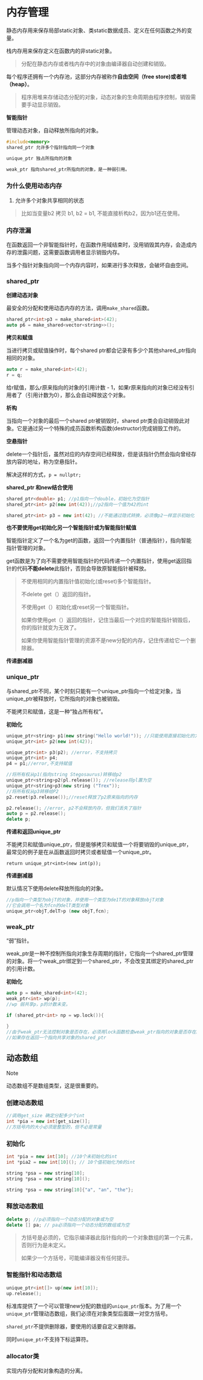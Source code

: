 内存管理
===

静态内存用来保存局部static对象、类static数据成员、定义在任何函数之外的变量。

栈内存用来保存定义在函数内的非static对象。

>  分配在静态内存或者栈内存中的对象由编译器自动创建和销毁。

每个程序还拥有一个内存池，这部分内存被称作**自由空间（free store)或者堆（heap）**。

> 程序用堆来存储动态分配的对象，动态对象的生命周期由程序控制，销毁需要手动显示销毁。

**智能指针**

管理动态对象，自动释放所指向的对象。

```cpp
#include<memory>
shared_ptr 允许多个指针指向同一个对象

unique_ptr 独占所指向的对象

weak_ptr 指向shared_ptr所指向的对象，是一种弱引用。
```

### 为什么使用动态内存

1. 允许多个对象共享相同的状态

> 比如当变量b2 拷贝 b1, b2 = b1, 不能直接析构b2，因为b1还在使用。

### 内存泄漏

在函数返回一个非智能指针时，在函数作用域结束时，没用销毁其内存，会造成内存的泄露问题，这需要函数调用者显示销毁内存。

当多个指针对象指向同一个内存内容时，如果进行多次释放，会破坏自由空间。

### shared_ptr

**创建动态对象**

最安全的分配和使用动态内存的方法，调用`make_shared`函数。

```cpp
shared_ptr<int>p3 = make_shared<int>(42);
auto p6 = make_shared<vector<string>>();
```

**拷贝和赋值**

当进行拷贝或赋值操作时，每个shared ptr都会记录有多少个其他shared_ptr指向相同的对象。
```cpp
auto r = make_shared<int>(42);
r = q; 
```

给r赋值，那么r原来指向的对象的引用计数 - 1，如果r原来指向的对象已经没有引用者了（引用计数为0），那么会自动释放这个对象。

**析构**

当指向一个对象的最后一个shared ptr被销毁时，shared ptr类会自动销毁此对象。它是通过另一个特殊的成员函数析构函数(destructor)完成销毁工作的。

**空悬指针**

delete一个指针后，虽然对应的内存空间已经释放，但是该指针仍然会指向曾经存放内容的地址，称为空悬指针。

解决这样的方式，`p = nullptr;`

**shared_ptr 和new结合使用**

```cpp
shared_ptr<double> p1; //p1指向一个double，初始化为空指针
shared_ptr<int> p2(new int(42));//p2指向一个值为42的int

shared_ptr<int> p3 = new int(42); //不能通过隐式转换，必须像p2一样显示初始化

```

**也不要使用get初始化另一个智能指针或为智能指针赋值**

智能指针定义了一个名为get的函数，返回一个内置指针（普通指针），指向智能指针管理的对象。

get函数是为了向不需要使用智能指针的代码传递一个内置指针，使用get返回指针的代码**不能delete**此指针，否则会导致原智能指针被释放。

> 不使用相同的内置指针值初始化(或reset)多个智能指针。
>
> 不delete get（）返回的指针。
>
> 不使用get（）初始化或reset另一个智能指针。
>
> 如果你使用get（）返回的指针，记住当最后一个对应的智能指针销毁后，你的指针就变为无效了。
>
> 如果你使用智能指针管理的资源不是new分配的内存，记住传递给它一个删除器。

**传递删减器**

### unique_ptr

与shared_ptr不同，某个时刻只能有一个unique_ptr指向一个给定对象，当unique_ptr被释放时，它所指向的对象也被销毁。

不能拷贝和赋值，这是一种“独占所有权”。

**初始化**

```cpp
unique_ptr<string> p1(new string("Hello world!")); //只能使用直接初始化的方式
unique_ptr<int> p2(new int(42));

unique_ptr<int> p3(p2); //error，不支持拷贝
unique_ptr<int> p4;
p4 = p1;//error,不支持赋值

//将所有权从p1(指向string Stegosaurus)转移给p2
unique_ptr<string>p2(pl.release()); //release将pl置为空
unique_ptr<string>p3(new string ("Trex"));
//将所有权从p3转移给P2
p2.reset(p3.release());//reset释放了p2原来指向的内存

p2.release(); //error, p2不会释放内存，但我们丢失了指针
auto p = p2.release();
delete p;
```

**传递和返回unique_ptr**

不能拷贝和赋值unique_ptr，但是能够拷贝和赋值一个将要销毁的unique_ptr，最常见的例子是在从函数返回时拷贝或者赋值一个unique_ptr。

```cpp\
return unique_ptr<int>(new int(p));
```

**传递删减器**

默认情况下使用delete释放所指向的对象。

```cpp
//p指向一个类型为objT的对象，并使用一个类型为de1T的对象释放objT对象
//它会调用一个名为fcn的delT类型对象
unique_ptr<objT,delT>p (new objT,fcn);
```

### weak_ptr

“弱”指针。

weak_ptr是一种不控制所指向对象生存周期的指针，它指向一个shared_ptr管理的对象。将一个weak_ptr绑定到一个shared_ptr，不会改变其绑定的shared_ptr的引用计数。

**初始化**

```cpp
auto p = make_shared<int>(42);
weak_ptr<int> wp(p);
//wp 弱共享p，p的计数未变。

if (shared_ptr<int> np = wp.lock()){
    
}
//由于weak_ptr无法控制对象是否存在，必须用lock函数检查weak_ptr指向的对象是否存在。
//如果存在返回一个指向共享对象的shared_ptr
```

## 动态数组

> [!NOTE]
>
> 动态数组不是数组类型，这是很重要的。

### 创建动态数组

```cpp
//调用get_size 确定分配多少个int
int *pia = new int[get_size()];
//方括号内的大小必须是整型的，但不必是常量
```

### 初始化

```cpp
int *pia = new int[10]; //10个未初始化的int
int *pia2 = new int[10](); // 10个值初始化为0的int

string *psa = new string[10];
string *psa = new string[10]();

string *psa = new string[10]{"a", "an", "the"};
```

### 释放动态数组

```cpp
delete p; //p必须指向一个动态分配的对象或为空
delete [] pa; // pa必须指向一个动态分配的数组或为空
```

> 方括号是必须的，它指示编译器此指针指向的一个对象数组的第一个元素，否则行为是未定义。
>
> 如果少一个方括号，可能编译器没有任何提示。

### 智能指针和动态数组

```cpp
unique_ptr<int[]> up(new int[10]);
up.release();
```

标准库提供了一个可以管理new分配的数组的`unique_ptr`版本。为了用一个`unique_ptr`管理动态数组，我们必须在对象类型后面跟一对空方括号。

`shared_ptr`不提供删除器，要使用的话要自定义删除器。

同时`unique_ptr`不支持下标运算符。

### allocator类

实现内存分配和对象构造的分离。